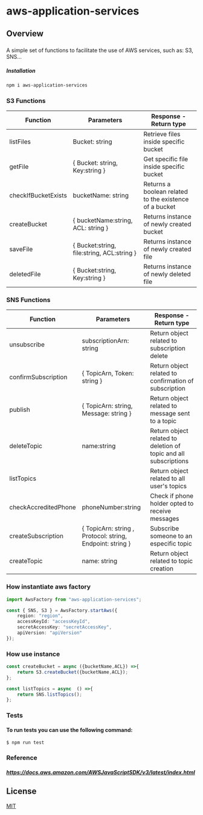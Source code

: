 # aws-application-services

## Overview
   
#####  
A simple set of functions to facilitate the use of AWS services, such as: S3, SNS...

##### Installation

```bash
npm i aws-application-services
```
### S3 Functions

| Function             | Parameters | Response - Return type |
| -------------------- | -------- | -------- | 
| listFiles                | Bucket: string  | Retrieve files inside specific bucket    
| getFile                | { Bucket: string, Key:string }  | Get specific file inside specific bucket    
| checkIfBucketExists    | bucketName: string  | Returns a boolean related to the existence of a bucket    
| createBucket | { bucketName:string, ACL: string }   | Returns instance of newly created bucket 
| saveFile | {  Bucket:string, file:string, ACL:string } | Returns instance of newly created file  
| deletedFile | {  Bucket:string, Key:string } | Returns instance of newly deleted file  
                                        

### SNS Functions

| Function             | Parameters | Response - Return type |
| -------------------- | -------- | -------- | 
| unsubscribe         |  subscriptionArn: string  | Return object related to subscription delete
| confirmSubscription       |  { TopicArn, Token: string }  | Return object related to confirmation of subscription
| publish       |  { TopicArn: string, Message: string }  | Return object related to message sent to a topic
| deleteTopic       |  name:string  | Return object related to deletion of topic and all subscriptions 
| listTopics       |   | Return object related to all user's topics
| checkAccreditedPhone       |  phoneNumber:string  | Check if phone holder opted to receive messages
| createSubscription       |  { TopicArn: string , Protocol: string, Endpoint: string }  | Subscribe someone to an especific topic
| createTopic       |  name: string  | Return object related to topic creation


### How instantiate aws factory

```ts
import AwsFactory from "aws-application-services";

const { SNS, S3 } = AwsFactory.startAws({
    region: "region",    
    accessKeyId: "accessKeyId",
    secretAccessKey: "secretAccessKey",
    apiVersion: "apiVersion"
});

```

### How use instance

```ts
const createBucket = async ({bucketName,ACL}) =>{
    return S3.createBucket({bucketName,ACL});
};

const listTopics = async  () =>{
    return SNS.listTopics();
};
```

### Tests
#### To run tests you can use the following command:
```
$ npm run test
```

### Reference

##### https://docs.aws.amazon.com/AWSJavaScriptSDK/v3/latest/index.html

## License

[MIT](https://choosealicense.com/licenses/mit/)